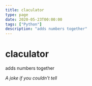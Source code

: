```yaml
---
title: claculator
type: page
date: 2020-05-23T00:00:00
tags: ["Python"]
description: "adds numbers together"
---
```


# claculator

adds numbers together

_A joke if you couldn't tell_
